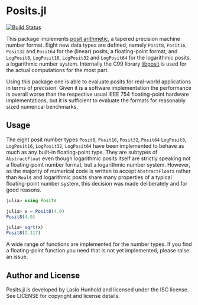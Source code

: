 # Posits.jl

[![Build Status](https://github.com/takum-arithmetic/Posits.jl/actions/workflows/CI.yml/badge.svg?branch=master)](https://github.com/takum-arithmetic/Posits.jl/actions/workflows/CI.yml?query=branch%3Amaster)

This package implements [posit arithmetic](https://posithub.org/docs/posit_standard-2.pdf), a tapered
precision machine number format. Eight new data types are defined, namely
`Posit8`, `Posit16`, `Posit32` and `Posit64` for the (linear) posits,
a floating-point format, and `LogPosit8`, `LogPosit16`,
`LogPosit32` and `LogPosit64` for the logarithmic posits, a logarithmic
number system. Internally the C99 library
[libposit](https://github.com/takum-arithmetic/libposit) is used for the
actual computations for the most part.

Using this package one is able to evaluate posits for real-world applications
in terms of precision. Given it is a software implementation the performance
is overall worse than the respective usual IEEE 754 floating-point hardware
implementations, but it is sufficient to evaluate the formats for reasonably
sized numerical benchmarks.

## Usage

The eight posit number types `Posit8`, `Posit16`, `Posit32`, `Posit64`
`LogPosit8`, `LogPosit16`, `LogPosit32`, `LogPosit64`
have been implemented to behave as much as any built-in floating-point
type. They are subtypes of `AbstractFloat` even though logarithmic posits itself
are strictly speaking not a floating-point number format, but a
logarithmic number system. However, as the majority of numerical code is
written to accept `AbstractFloat`s rather than `Real`s and logarithmic
posits share many properties of a typical floating-point number system,
this decision was made deliberately and for good reasons.

```julia
julia> using Posits

julia> x = Posit8(4.0)
Posit8(4.0)

julia> sqrt(x)
Posit8(2.117)
```

A wide range of functions are implemented for the number types. If you find
a floating-point function you need that is not yet implemented, please raise
an issue.

## Author and License

Posits.jl is developed by Laslo Hunhold and licensed under the ISC
license. See LICENSE for copyright and license details.
